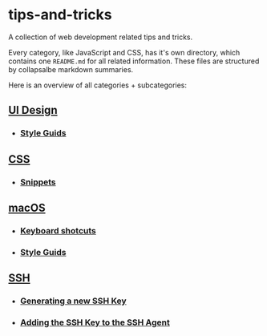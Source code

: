 # tips-and-tricks

A collection of web development related tips and tricks.

Every category, like JavaScript and CSS, has it's own directory, which contains one `README.md` for all related information. These files are structured by collapsalbe markdown summaries.

Here is an overview of all categories + subcategories:

## [UI Design](ui-design/README.md)

- ### [Style Guids](ui-design/README.md#style-guids)

## [CSS](css/README.md)

- ### [Snippets](css/README.md#snippets)

## [macOS](macos/README.md)

- ### [Keyboard shotcuts](macos/README.md#keyboard-shortcuts)

- ### [Style Guids](ui-design/README.md#style-guids)

## [SSH](ssh/README.md)
- ### [Generating a new SSH Key](ssh/README.md#key-generation)
- ### [Adding the SSH Key to the SSH Agent](ssh/README.md#add-key-to-agent)
